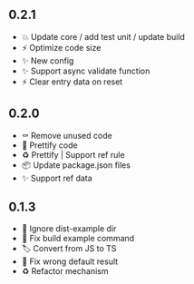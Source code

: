 ## 0.2.1

- :boom: Update core / add test unit / update build
- :zap: Optimize code size
- :sparkles: New config
- :sparkles: Support async validate function
- :zap: Clear entry data on reset

## 0.2.0

- :coffin: Remove unused code
- :art: Prettify code
- :recycle: Prettify | Support ref rule
- :package: Update package.json files
- :sparkles: Support ref data

## 0.1.3

- :bug: Ignore dist-example dir
- :bug: Fix build example command
- :label: Convert from JS to TS
- :bug: Fix wrong default result
- :recycle: Refactor mechanism
